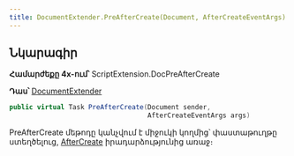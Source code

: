```yaml
---
title: DocumentExtender.PreAfterCreate(Document, AfterCreateEventArgs) մեթոդ
---
```


## Նկարագիր

**Համարժեքը 4x-ում՝** ScriptExtension.DocPreAfterCreate

**Դաս՝** [DocumentExtender](../document_extender.md)

```c#
public virtual Task PreAfterCreate(Document sender, 
                                   AfterCreateEventArgs args)
```

PreAfterCreate մեթոդը կանչվում է միջուկի կողմից՝ փաստաթուղթը ստեղծելուց, [AfterCreate](https://armsoft.github.io/as4x-docs/HTM/ProgrGuide/ScriptProcs/AfterCreate.html) իրադարձությունից առաջ։

